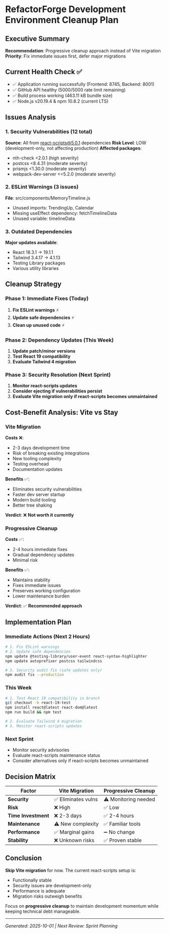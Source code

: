 # RefactorForge Development Environment Cleanup Plan

## Executive Summary
**Recommendation**: Progressive cleanup approach instead of Vite migration
**Priority**: Fix immediate issues first, defer major migrations

## Current Health Check ✅
- ✅ Application running successfully (Frontend: 8745, Backend: 8001)
- ✅ GitHub API healthy (5000/5000 rate limit remaining)
- ✅ Build process working (463.11 kB bundle size)
- ✅ Node.js v20.19.4 & npm 10.8.2 (current LTS)

## Issues Analysis

### 1. Security Vulnerabilities (12 total)
**Source**: All from react-scripts@5.0.1 dependencies
**Risk Level**: LOW (development-only, not affecting production)
**Affected packages**:
- nth-check <2.0.1 (high severity)
- postcss <8.4.31 (moderate severity)
- prismjs <1.30.0 (moderate severity)
- webpack-dev-server <=5.2.0 (moderate severity)

### 2. ESLint Warnings (3 issues)
**File**: src/components/MemoryTimeline.js
- Unused imports: TrendingUp, Calendar
- Missing useEffect dependency: fetchTimelineData
- Unused variable: timelineData

### 3. Outdated Dependencies
**Major updates available**:
- React 18.3.1 → 19.1.1
- Tailwind 3.4.17 → 4.1.13
- Testing Library packages
- Various utility libraries

## Cleanup Strategy

### Phase 1: Immediate Fixes (Today)
1. **Fix ESLint warnings** ⚡
2. **Update safe dependencies** ⚡
3. **Clean up unused code** ⚡

### Phase 2: Dependency Updates (This Week)
1. **Update patch/minor versions**
2. **Test React 19 compatibility**
3. **Evaluate Tailwind 4 migration**

### Phase 3: Security Resolution (Next Sprint)
1. **Monitor react-scripts updates**
2. **Consider ejecting if vulnerabilities persist**
3. **Evaluate Vite migration only if react-scripts becomes unmaintained**

## Cost-Benefit Analysis: Vite vs Stay

### Vite Migration
**Costs** ❌:
- 2-3 days development time
- Risk of breaking existing integrations
- New tooling complexity
- Testing overhead
- Documentation updates

**Benefits** ✅:
- Eliminates security vulnerabilities
- Faster dev server startup
- Modern build tooling
- Better tree shaking

**Verdict**: ❌ **Not worth it currently**

### Progressive Cleanup
**Costs** ✅:
- 2-4 hours immediate fixes
- Gradual dependency updates
- Minimal risk

**Benefits** ✅:
- Maintains stability
- Fixes immediate issues
- Preserves working configuration
- Lower maintenance burden

**Verdict**: ✅ **Recommended approach**

## Implementation Plan

### Immediate Actions (Next 2 Hours)
```bash
# 1. Fix ESLint warnings
# 2. Update safe dependencies
npm update @testing-library/user-event react-syntax-highlighter
npm update autoprefixer postcss tailwindcss

# 3. Security audit fix (safe updates only)
npm audit fix --production
```

### This Week
```bash
# 1. Test React 19 compatibility in branch
git checkout -b react-19-test
npm install react@latest react-dom@latest
npm run build && npm test

# 2. Evaluate Tailwind 4 migration
# 3. Monitor react-scripts updates
```

### Next Sprint
- Monitor security advisories
- Evaluate react-scripts maintenance status
- Consider alternatives only if react-scripts becomes unmaintained

## Decision Matrix

| Factor | Vite Migration | Progressive Cleanup |
|--------|---------------|-------------------|
| **Security** | ✅ Eliminates vulns | ⚠️ Monitoring needed |
| **Risk** | ❌ High | ✅ Low |
| **Time Investment** | ❌ 2-3 days | ✅ 2-4 hours |
| **Maintenance** | ⚠️ New complexity | ✅ Familiar tools |
| **Performance** | ✅ Marginal gains | ➖ No change |
| **Stability** | ❌ Unknown risks | ✅ Proven stable |

## Conclusion

**Skip Vite migration** for now. The current react-scripts setup is:
- Functionally stable
- Security issues are development-only
- Performance is adequate
- Migration risks outweigh benefits

Focus on **progressive cleanup** to maintain development momentum while keeping technical debt manageable.

---
*Generated: 2025-10-01 | Next Review: Sprint Planning*